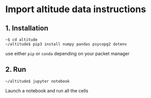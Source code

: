 

# Import altitude data instructions

## 1. Installation
```console
~$ cd altitude
~/altitude$ pip3 install numpy pandas psycopg2 dotenv
```
use either `pip` or `conda` depending on your packet manager

## 2. Run
```console
~/altitude$ jupyter notebook
```
Launch a notebook and run all the cells